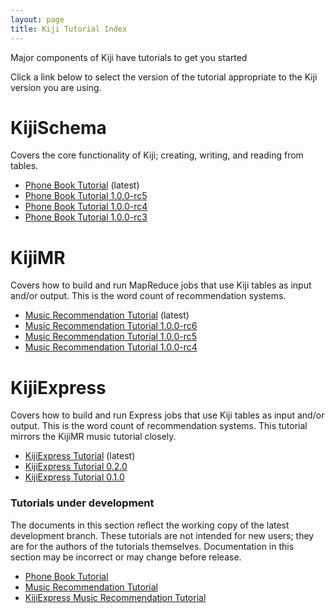 ```yaml
---
layout: page
title: Kiji Tutorial Index
---
```


Major components of Kiji have tutorials to get you started

Click a link below to select the version of the tutorial appropriate
to the Kiji version you are using.

# KijiSchema
Covers the core functionality of Kiji; creating, writing, and reading from tables.

* [Phone Book Tutorial](tutorials/phonebook-tutorial/1.0.0-rc6/phonebook-tutorial) (latest)
* [Phone Book Tutorial 1.0.0-rc5](tutorials/phonebook-tutorial/1.0.0-rc5/phonebook-tutorial)
* [Phone Book Tutorial 1.0.0-rc4](tutorials/phonebook-tutorial/1.0.0-rc4/phonebook-tutorial)
* [Phone Book Tutorial 1.0.0-rc3](tutorials/phonebook-tutorial/1.0.0-rc3/phonebook-tutorial)

# KijiMR
Covers how to build and run MapReduce jobs that use Kiji tables as input and/or output. This is
the word count of recommendation systems.

* [Music Recommendation Tutorial](tutorials/music-recommendation/1.0.0-rc61/music-overview) (latest)
* [Music Recommendation Tutorial 1.0.0-rc6](tutorials/music-recommendation/1.0.0-rc6/music-overview)
* [Music Recommendation Tutorial 1.0.0-rc5](tutorials/music-recommendation/1.0.0-rc5/music-overview)
* [Music Recommendation Tutorial 1.0.0-rc4](tutorials/music-recommendation/1.0.0-rc4/music-overview)

# KijiExpress
Covers how to build and run Express jobs that use Kiji tables as input and/or output. This is the
word count of recommendation systems.  This tutorial mirrors the KijiMR music tutorial closely.

* [KijiExpress Tutorial](tutorials/express-recommendation/0.3.0/express-overview) (latest)
* [KijiExpress Tutorial 0.2.0](tutorials/express-recommendation/0.2.0/express-overview)
* [KijiExpress Tutorial 0.1.0](tutorials/express-recommendation/0.1.0/express-overview)

### Tutorials under development

The documents in this section reflect the working copy of the latest development branch.
These tutorials are not intended for new users; they are for the authors of the tutorials
themselves. Documentation in this section may be incorrect or may change before release.

* [Phone Book Tutorial](tutorials/phonebook-tutorial/DEVEL/phonebook-tutorial)
* [Music Recommendation Tutorial](tutorials/music-recommendation/DEVEL/music-overview)
* [KijiExpress Music Recommendation Tutorial](tutorials/express-recommendation/DEVEL/express-overview)

